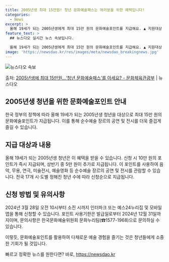```yaml
---
title: 2005년생 최대 15만원! 청년 문화예술패스는 여러분을 위한 혜택입니다!
categories:
  - News
excerpt: >
  올해 19세가 되는 2005년생에게 최대 15만 원의 문화예술포인트를 지급해요. ▲ 지원대상   올해 19세…
feature_text: >
  ## 뉴스다오 실시간 뉴스 속보입니다.

  올해 19세가 되는 2005년생에게 최대 15만 원의 문화예술포인트를 지급해요. ▲ 지원대상   올해 19세…
image: 'https://newsdao.kr/res/images/meta/newsdao_breakingnews.jpg'
---
```


![뉴스다오 속보](https://newsdao.kr/res/images/meta/newsdao_breakingnews.jpg)

<p>출처: <a href="https://newsdao.kr/3695" rel="dofollow">2005년생에 최대 15만원…‘청년 문화예술패스’를 아세요? - 문화체육관광부</a> | 뉴스다오</p>

<h2 data-ke-size="size26">2005년생 청년을 위한 문화예술포인트 안내</h2>

한국 정부의 정책에 따라 올해 19세가 되는 2005년생 청년을 대상으로 최대 15만 원의 문화예술포인트가 지급됩니다. 이를 통해 순수예술 장르의 공연 및 전시를 더욱 즐겁게 즐길 수 있습니다.

<h2 data-ke-size="size24">지급 대상과 내용</h2>

<p data-ke-size="size16">올해 19세가 되는 2005년생 청년은 이 혜택을 받을 수 있습니다. 신청 시 10만 원의 포인트가 즉시 지급되며, 상반기 중 5만 원이 추가로 지급됩니다. 이 포인트를 사용하여 음악, 무용, 연극, 미술전시, 예술영화 등 순수예술 장르의 공연 및 전시를 관람할 수 있습니다. 전국 17개 시·도별 정해진 청년 수에 따라 신청순으로 지급됩니다.</p>

<h2 data-ke-size="size24">신청 방법 및 유의사항</h2>

<p data-ke-size="size16">2024년 3월 28일 오전 10시부터 소진 시까지 인터파크 또는 예스24누리집 및 모바일 앱을 통해 신청할 수 있습니다. 포인트 사용기한은 발급일로부터 2024년 12월 31일까지이며, 문의사항은 한국문화예술위원회 문화누리팀(☎1577-1968)으로 문의하실 수 있습니다.</p>

이렇듯, 문화예술포인트를 활용하여 다채로운 예술 경험을 즐기는 것은 청년들에게 소중한 기회가 될 것입니다. 

빠르고 정확한 뉴스를 원한다면? 바로, <a href="https://newsdao.kr" rel="dofollow">https://newsdao.kr</a>


    
